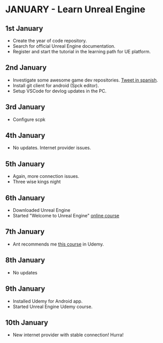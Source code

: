 # JANUARY - Learn Unreal Engine

## 1st January

- Create the year of code repository.
- Search for official Unreal Engine documentation.
- Register and start the tutorial in the learning path for UE platform.

## 2nd January

- Investigate some awesome game dev repositories. [Tweet in spanish](https://twitter.com/adrianensisDev/status/1477683945139548162?t=GVFv37yMv_jbQWVa7sbhOw&s=08).
- Install git client for android (Spck editor).
- Setup VSCode for devlog updates in the PC.


## 3rd January

- Configure scpk


## 4th January

- No updates. Internet provider issues.

## 5th January

- Again, more connection issues.
- Three wise kings night

## 6th January

- Downloaded Unreal Engine
- Started "Welcome to Unreal Engine" [online course](https://learn.unrealengine.com/home/LearningPath/119021?r=False&ts=637770584905551165)

## 7th January

- Ant recommends me [this course](https://www.udemy.com/course/desarrollo-de-juegos-con-unreal-engine-4-de-0-a-profesional/) in Udemy.


## 8th January

- No updates


## 9th January

- Installed Udemy for Android app.
- Started Unreal Engine Udemy course.

## 10th January

- New internet provider with stable connection! Hurra!